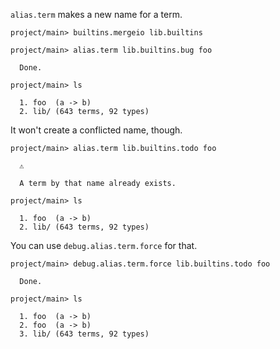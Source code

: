 `alias.term` makes a new name for a term.

``` ucm :hide
project/main> builtins.mergeio lib.builtins
```

``` ucm
project/main> alias.term lib.builtins.bug foo

  Done.

project/main> ls

  1. foo  (a -> b)
  2. lib/ (643 terms, 92 types)
```

It won't create a conflicted name, though.

``` ucm :error
project/main> alias.term lib.builtins.todo foo

  ⚠️

  A term by that name already exists.
```

``` ucm
project/main> ls

  1. foo  (a -> b)
  2. lib/ (643 terms, 92 types)
```

You can use `debug.alias.term.force` for that.

``` ucm
project/main> debug.alias.term.force lib.builtins.todo foo

  Done.

project/main> ls

  1. foo  (a -> b)
  2. foo  (a -> b)
  3. lib/ (643 terms, 92 types)
```
